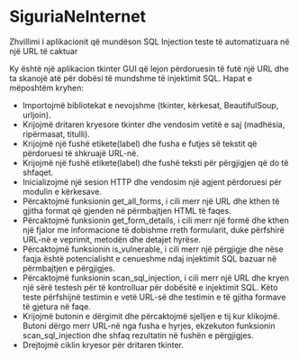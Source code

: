 # SiguriaNeInternet
Zhvillimi i aplikacionit që mundëson SQL Injection teste të automatizuara në një URL të caktuar

Ky është një aplikacion tkinter GUI që lejon përdoruesin të futë një URL dhe ta skanojë atë për dobësi të mundshme të injektimit SQL.
Hapat e mëposhtëm kryhen:

 - Importojmë bibliotekat e nevojshme (tkinter, kërkesat, BeautifulSoup, urljoin).
 - Krijojmë dritaren kryesore tkinter dhe vendosim vetitë e saj (madhësia, ripërmasat, titulli).
 - Krijojmë një fushë etikete(label) dhe fusha e futjes së tekstit që përdoruesi të shkruajë URL-në.
 - Krijojmë një fushë etikete(label) dhe fushë teksti për përgjigjen që do të shfaqet.
 - Inicializojmë një sesion HTTP dhe vendosim një agjent përdoruesi për modulin e kërkesave.
 - Përcaktojmë funksionin get_all_forms, i cili merr një URL dhe kthen të gjitha format që gjenden në përmbajtjen HTML të faqes.
 - Përcaktojmë funksionin get_form_details, i cili merr një formë dhe kthen një fjalor me informacione të dobishme rreth formularit, duke përfshirë URL-në e veprimit, metodën dhe detajet hyrëse.
 - Përcaktojmë funksionin is_vulnerable, i cili merr një përgjigje dhe nëse faqja është potencialisht e cenueshme ndaj injektimit SQL bazuar në përmbajtjen e përgjigjes.
 - Përcaktojmë funksionin scan_sql_injection, i cili merr një URL dhe kryen një sërë testesh për të kontrolluar për dobësitë e injektimit SQL. Këto teste përfshijnë testimin e vetë URL-së dhe testimin e të gjitha formave të gjetura në faqe.
 - Krijojmë butonin e dërgimit dhe përcaktojmë sjelljen e tij kur klikojmë. Butoni dërgo merr URL-në nga fusha e hyrjes, ekzekuton funksionin scan_sql_injection dhe shfaq rezultatin në fushën e përgjigjes.
 - Drejtojmë ciklin kryesor për dritaren tkinter.
